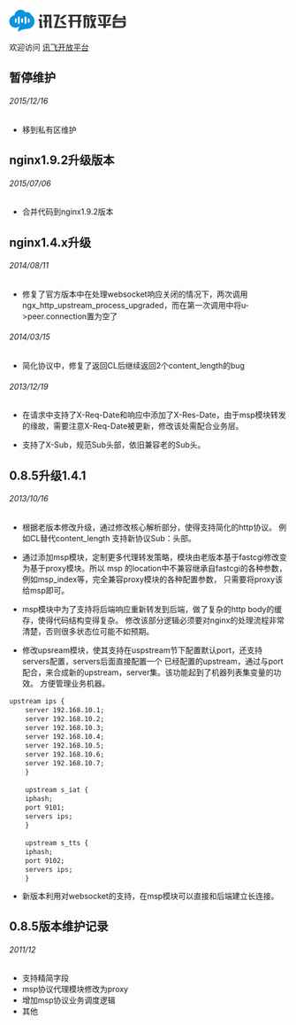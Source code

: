 
![image description](https://github.com/mklong/nginx_msp/blob/master/img/logo.png)

欢迎访问 [讯飞开放平台](http://www.xfyun.cn)

## 暂停维护

###### 2015/12/16 
- 移到私有区维护

## 	nginx1.9.2升级版本

###### 2015/07/06
- 合并代码到nginx1.9.2版本

## nginx1.4.x升级

###### 2014/08/11 
- 修复了官方版本中在处理websocket响应关闭的情况下，两次调用ngx_http_upstream_process_upgraded，而在第一次调用中将u->peer.connection置为空了

###### 2014/03/15
- 简化协议中，修复了返回CL后继续返回2个content_length的bug

###### 2013/12/19
- 在请求中支持了X-Req-Date和响应中添加了X-Res-Date，由于msp模块转发的缘故，需要注意X-Req-Date被更新，修改该处需配合业务层。

- 支持了X-Sub，规范Sub头部，依旧兼容老的Sub头。
## 0.8.5升级1.4.1
###### 2013/10/16

- 根据老版本修改升级，通过修改核心解析部分，使得支持简化的http协议。
	例如CL替代content_length
	支持新协议Sub：头部。
	
- 通过添加msp模块，定制更多代理转发策略，模块由老版本基于fastcgi修改变为基于proxy模块。所以
	msp 的location中不兼容继承自fastcgi的各种参数，例如msp_index等，完全兼容proxy模块的各种配置参数，
	只需要将proxy该给msp即可。
	
- msp模块中为了支持将后端响应重新转发到后端，做了复杂的http body的缓存，使得代码结构变得复杂。
	修改该部分逻辑必须要对nginx的处理流程非常清楚，否则很多状态位可能不如预期。

	
- 修改upsream模块，使其支持在uspstream节下配置默认port，还支持servers配置，servers后面直接配置一个
	已经配置的upstream，通过与port配合，来合成新的upstream，server集。该功能起到了机器列表集变量的功效。
	方便管理业务机器。
	
	
```
upstream ips {
	server 192.168.10.1;
	server 192.168.10.2;
	server 192.168.10.3;
	server 192.168.10.4;
	server 192.168.10.5;
	server 192.168.10.6;
	server 192.168.10.7;
	}
	
	upstream s_iat {
	iphash;
	port 9101;
	servers ips; 
	}
	
	upstream s_tts {
	iphash;
	port 9102;
	servers ips; 
	}
```

	
- 新版本利用对websocket的支持，在msp模块可以直接和后端建立长连接。
	

  
## 0.8.5版本维护记录
######  2011/12 
- 支持精简字段
- msp协议代理模块修改为proxy
- 增加msp协议业务调度逻辑
- 其他
